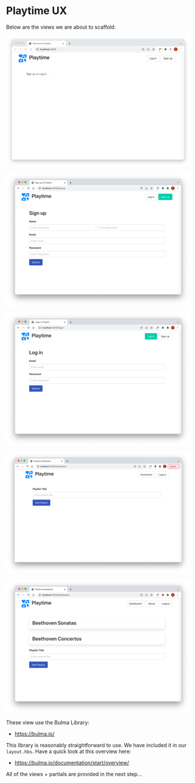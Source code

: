 # Playtime UX



Below are the views we are about to scaffold:

![](img/14.png)



![](img/15.png)



![](img/16.png)



![](img/17.png)



![](img/18.png)

These view use the Bulma Library:

- <https://bulma.io/>

This library is reasonably straightforward to use. We have included it in our `layout.hbs`. Have a quick look at this overview here:

- <https://bulma.io/documentation/start/overview/>

All of the views + partials are provided in the next step...

